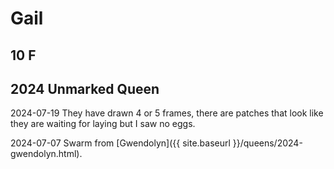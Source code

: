 # Gail

## 10 F

## 2024 Unmarked Queen

2024-07-19 They have drawn 4 or 5 frames, there are patches that look like they are waiting for laying but I saw no eggs.

2024-07-07 Swarm from [Gwendolyn]({{ site.baseurl }}/queens/2024-gwendolyn.html).
